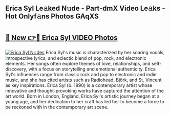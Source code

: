 ## Erica Syl Le𝚊ked N𝚞de - Part-dmX Video Le𝚊ks - Hot Onlyf𝚊ns Photos GAqXS

# <h2><a href="http://ab7801.deff.icu/?id=Erica+Syl">🔗 New 👉🔴 Erica Syl VIDEO Photos</a></h2>

[![Erica Syl N𝚞des](https://i.imgur.com/rIISA9y.gif)](http://ab7801.deff.icu/?id=Erica+Syl)
Erica Syl's music is characterized by her soaring vocals, introspective lyrics, and eclectic blend of pop, rock, and electronic elements. Her songs often explore themes of love, relationships, and self-discovery, with a focus on storytelling and emotional authenticity. Erica Syl's influences range from classic rock and pop to electronic and indie music, and she has cited artists such as Radiohead, Björk, and St. Vincent as key inspirations. Erica Syl (b. 1990) is a contemporary artist whose innovative and thought-provoking works have captured the attention of the art world. Born in London, England, Erica Syl's artistic journey began at a young age, and her dedication to her craft has led her to become a force to be reckoned with in the contemporary art scene.
